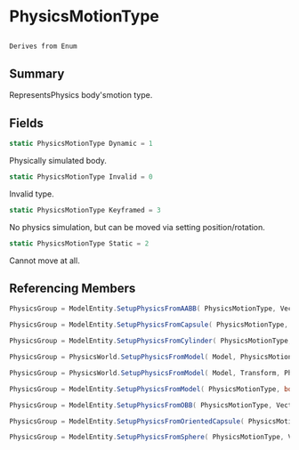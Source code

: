 # PhysicsMotionType

## 
```c#
Derives from Enum
```

## Summary

RepresentsPhysics body'smotion type.
## Fields

```c#
static PhysicsMotionType Dynamic = 1
```
Physically simulated body.
```c#
static PhysicsMotionType Invalid = 0
```
Invalid type.
```c#
static PhysicsMotionType Keyframed = 3
```
No physics simulation, but can be moved via setting position/rotation.
```c#
static PhysicsMotionType Static = 2
```
Cannot move at all.
## Referencing Members

```c#
PhysicsGroup = ModelEntity.SetupPhysicsFromAABB( PhysicsMotionType, Vector3, Vector3 ) 
```
```c#
PhysicsGroup = ModelEntity.SetupPhysicsFromCapsule( PhysicsMotionType, Capsule ) 
```
```c#
PhysicsGroup = ModelEntity.SetupPhysicsFromCylinder( PhysicsMotionType, Capsule ) 
```
```c#
PhysicsGroup = PhysicsWorld.SetupPhysicsFromModel( Model, PhysicsMotionType ) 
```
```c#
PhysicsGroup = PhysicsWorld.SetupPhysicsFromModel( Model, Transform, PhysicsMotionType ) 
```
```c#
PhysicsGroup = ModelEntity.SetupPhysicsFromModel( PhysicsMotionType, bool ) 
```
```c#
PhysicsGroup = ModelEntity.SetupPhysicsFromOBB( PhysicsMotionType, Vector3, Vector3 ) 
```
```c#
PhysicsGroup = ModelEntity.SetupPhysicsFromOrientedCapsule( PhysicsMotionType, Capsule ) 
```
```c#
PhysicsGroup = ModelEntity.SetupPhysicsFromSphere( PhysicsMotionType, Vector3, float ) 
```
